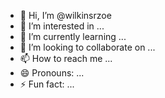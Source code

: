 - 👋 Hi, I’m @wilkinsrzoe
- 👀 I’m interested in ...
- 🌱 I’m currently learning ...
- 💞️ I’m looking to collaborate on ...
- 📫 How to reach me ...
- 😄 Pronouns: ...
- ⚡ Fun fact: ...

<!---
wilkinsrzoe/wilkinsrzoe is a ✨ special ✨ repository because its `README.md` (this file) appears on your GitHub profile.
You can click the Preview link to take a look at your changes.
--->
